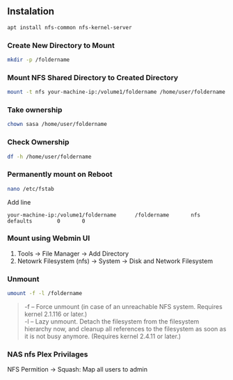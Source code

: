 ## Instalation

```sh
apt install nfs-common nfs-kernel-server
```

### Create New Directory to Mount

```sh
mkdir -p /foldername
```

### Mount NFS Shared Directory to Created Directory

```sh
mount -t nfs your-machine-ip:/volume1/foldername /home/user/foldername
```

### Take ownership

```sh
chown sasa /home/user/foldername
```

### Check Ownership

```sh
df -h /home/user/foldername
```

### Permanently mount on Reboot

```sh
nano /etc/fstab
```

Add line

```
your-machine-ip:/volume1/foldername      /foldername       nfs     defaults        0       0
```

### Mount using Webmin UI

1. Tools -> File Manager -> Add Directory
2. Netowrk Filesystem (nfs) -> System -> Disk and Network Filesystem

### Unmount
```sh
umount -f -l /foldername
```

> -f – Force unmount (in case of an unreachable NFS system. Requires kernel 2.1.116 or later.)  
> -l – Lazy unmount. Detach the filesystem from the filesystem hierarchy now, and cleanup all references to the filesystem as soon as it is not busy anymore. (Requires kernel 2.4.11 or later.)

### NAS nfs Plex Privilages

NFS Permition -> Squash: Map all users to admin